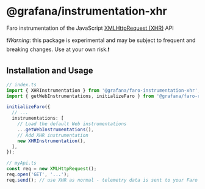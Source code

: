 # @grafana/instrumentation-xhr

Faro instrumentation of the JavaScript
[XMLHttpRequest (XHR)](https://developer.mozilla.org/en-US/docs/Glossary/XMLHttpRequest) API

❗️*Warning*: this package is experimental and may be subject to frequent and breaking changes.
Use at your own risk.❗️

## Installation and Usage

```ts
// index.ts
import { XHRInstrumentation } from '@grafana/faro-instrumentation-xhr';
import { getWebInstrumentations, initializeFaro } from '@grafana/faro-react';

initializeFaro({
  // ...
  instrumentations: [
    // Load the default Web instrumentations
    ...getWebInstrumentations(),
    // Add XHR instrumentation
    new XHRInstrumentation(),
  ],
});

// myApi.ts
const req = new XMLHttpRequest();
req.open('GET', '...');
req.send(); // use XHR as normal - telemetry data is sent to your Faro endpoint
```
